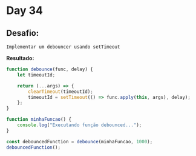 # Day 34


## Desafio:

	Implementar um debouncer usando setTimeout

**Resultado:**

```javascript
function debounce(func, delay) {
    let timeoutId;

    return (...args) => {
        clearTimeout(timeoutId);
        timeoutId = setTimeout(() => func.apply(this, args), delay);
    };
}

function minhaFuncao() {
    console.log("Executando função debounced...");
}

const debouncedFunction = debounce(minhaFuncao, 1000); 
debouncedFunction();
